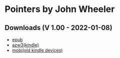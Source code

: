 # Pointers by John Wheeler

## Downloads (V 1.00 -  2022-01-08)
- [epub](https://github.com/ahtrahddis/advaita/raw/master/Pointers%20by%20John%20Wheeler/Pointers%20-%20John%20Wheeler.epub)
- [azw3(kindle)](https://github.com/ahtrahddis/advaita/raw/master/Pointers%20by%20John%20Wheeler/Pointers%20-%20John%20Wheeler.azw3)
- [mobi(old kindle devices)](https://github.com/ahtrahddis/advaita/raw/master/Pointers%20by%20John%20Wheeler/Pointers%20-%20John%20Wheeler.mobi)


